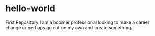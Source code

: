 # hello-world
First Repository
I am a boomer professional looking to make a career change or perhaps go out on my own and create something.
